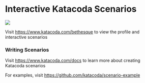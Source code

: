 # Interactive Katacoda Scenarios

[![](http://shields.katacoda.com/katacoda/bethesque/count.svg)](https://www.katacoda.com/bethesque "Get your profile on Katacoda.com")

Visit https://www.katacoda.com/bethesque to view the profile and interactive scenarios

### Writing Scenarios
Visit https://www.katacoda.com/docs to learn more about creating Katacoda scenarios

For examples, visit https://github.com/katacoda/scenario-example
